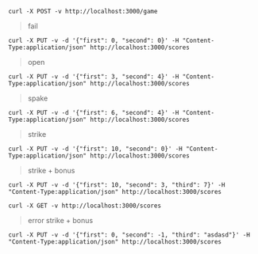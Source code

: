 ```curl
curl -X POST -v http://localhost:3000/game
```

> fail
```curl
curl -X PUT -v -d '{"first": 0, "second": 0}' -H "Content-Type:application/json" http://localhost:3000/scores
```

> open
```curl
curl -X PUT -v -d '{"first": 3, "second": 4}' -H "Content-Type:application/json" http://localhost:3000/scores
```

> spake
```curl
curl -X PUT -v -d '{"first": 6, "second": 4}' -H "Content-Type:application/json" http://localhost:3000/scores
```

> strike
```curl
curl -X PUT -v -d '{"first": 10, "second": 0}' -H "Content-Type:application/json" http://localhost:3000/scores
```

> strike + bonus
```curl
curl -X PUT -v -d '{"first": 10, "second": 3, "third": 7}' -H "Content-Type:application/json" http://localhost:3000/scores
```

```curl
curl -X GET -v http://localhost:3000/scores
```

> error strike + bonus
```curl
curl -X PUT -v -d '{"first": 0, "second": -1, "third": "asdasd"}' -H "Content-Type:application/json" http://localhost:3000/scores
```